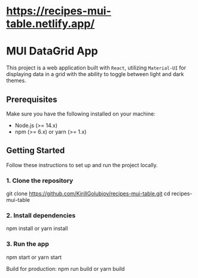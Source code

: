 # https://recipes-mui-table.netlify.app/

# MUI DataGrid App

This project is a web application built with `React`, utilizing `Material-UI` for displaying data in a grid with the ability to toggle between light and dark themes.

## Prerequisites

Make sure you have the following installed on your machine:

- Node.js (>= 14.x)
- npm (>= 6.x) or yarn (>= 1.x)


## Getting Started

Follow these instructions to set up and run the project locally.

### 1. Clone the repository
git clone https://github.com/KirillGolubjov/recipes-mui-table.git
cd recipes-mui-table

### 2. Install dependencies
npm install or yarn install

### 3. Run the app
npm start or yarn start

Build for production: 
npm run build or yarn build